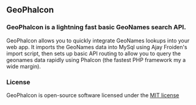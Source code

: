 ## GeoPhalcon

### GeoPhalcon is a lightning fast basic GeoNames search API.

GeoPhalcon allows you to quickly integrate GeoNames lookups into your web app. It imports the GeoNames data into MySql using Ajay Froiden's import script, then sets up basic API routing to allow you to query the geonames data rapidly using Phalcon (the fastest PHP framework my a wide margin).

### License

GeoPhalcon is open-source software licensed under the [MIT license](http://opensource.org/licenses/MIT)